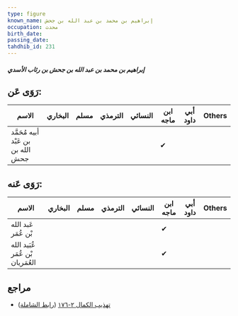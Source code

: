 ```yaml
---
type: figure
known_name: إبراهيم بن محمد بن عبد الله بن جحش
occupation: محدث
birth_date:
passing_date:
tahdhib_id: 231
---
```

##### إبراهيم بن محمد بن عبد الله بن جحش بن رئاب الأسدي

## رَوَى عَن:
| الاسم                              | البخاري | مسلم | الترمذي | النسائي | ابن ماجه | أبي داود | Others |
| ---------------------------------- | ------- | ---- | ------- | ------- | -------- | -------- | ------ |
| أبيه مُحَمَّد بن عَبْد الله بن جحش |         |      |         |         | ✔        |          |        |
## رَوَى عَنه:
| الاسم                            | البخاري | مسلم | الترمذي | النسائي | ابن ماجه | أبي داود | Others |
| -------------------------------- | ------- | ---- | ------- | ------- | -------- | -------- | ------ |
| عَبد الله بْن عُمَر              |         |      |         |         | ✔        |          |        |
| عُبَيد الله بْن عُمَر العُمَريان |         |      |         |         | ✔        |          |        |
## مراجع
- [تهذيب الكمال ٢-١٧٦](obsidian://open?vault=Tahdhib-al-Kamal&file=Figures/٢٣١-إبراهيم%20بن%20محمد%20بن%20عبد%20الله%20بن%20جحش%20بن%20رئاب%20الأسدي) ([رابط الشاملة](https://shamela.ws/book/3722/657))